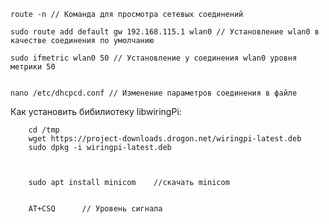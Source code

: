     route -n // Команда для просмотра сетевых соединений
    
    sudo route add default gw 192.168.115.1 wlan0 // Установление wlan0 в качестве соединения по умолчанию

    sudo ifmetric wlan0 50 // Установление у соединения wlan0 уровня метрики 50
    
    
    nano /etc/dhcpcd.conf // Изменение параметров соединения в файле 
    
    
Как установить бибилиотеку libwiringPi:

        cd /tmp 
        wget https://project-downloads.drogon.net/wiringpi-latest.deb
        sudo dpkg -i wiringpi-latest.deb
        
        
        
        sudo apt install minicom    //скачать minicom
        
        
        AT+CSQ      // Уровень сигнала 
